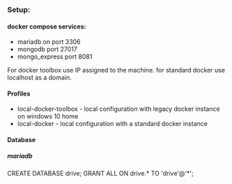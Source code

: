 ### Setup:
#### docker compose services:

- mariadb on port 3306
- mongodb port 27017
- mongo_express port 8081

For docker toolbox use IP assigned to the machine. for standard docker use localhost as a domain.

#### Profiles
- local-docker-toolbox - local configuration with legacy docker instance on windows 10 home
- local-docker - local configuration with a standard docker instance

#### Database
##### mariadb
CREATE DATABASE drive;
GRANT ALL ON drive.* TO 'drive'@'*';
